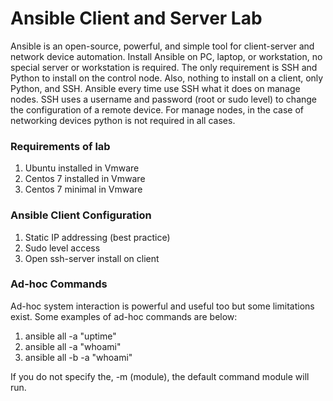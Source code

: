 # Ansible Client and Server Lab

Ansible is an open-source, powerful, and simple tool for
client-server and network device automation. Install Ansible on PC, laptop, or
workstation, no special server or workstation is required. The only requirement
is SSH and Python to install on the control node. Also, nothing to install on a
client, only Python, and SSH. Ansible every time use SSH what it does on manage
nodes. SSH uses a username and password (root or sudo level) to change the configuration
of a remote device. For manage nodes, in the case of networking devices python
is not required in all cases.

### Requirements of lab

1. Ubuntu installed in Vmware
2. Centos 7 installed in Vmware
3. Centos 7 minimal in Vmware

### Ansible Client Configuration

1. Static IP addressing (best practice)
2. Sudo level access
3. Open ssh-server install on client


### Ad-hoc Commands

Ad-hoc system interaction is powerful and useful too but
some limitations exist. Some examples of ad-hoc commands are below:

1. ansible all -a "uptime"
2. ansible all -a "whoami"
3. ansible all -b -a "whoami"

If you do not specify the, -m (module), the default command
module will run.
